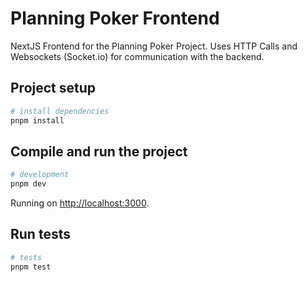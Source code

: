 # Planning Poker Frontend

NextJS Frontend for the Planning Poker Project.
Uses HTTP Calls and Websockets (Socket.io) for communication with the backend.

## Project setup

```bash
# install dependencies
pnpm install

```

## Compile and run the project

```bash
# development
pnpm dev
```

Running on [http://localhost:3000](http://localhost:3000).

## Run tests

```bash
# tests
pnpm test
```
